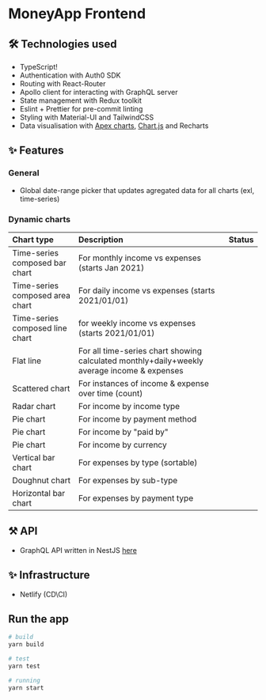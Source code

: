 # MoneyApp Frontend

## 🛠️ Technologies used

- TypeScript!
- Authentication with Auth0 SDK
- Routing with React-Router
- Apollo client for interacting with GraphQL server
- State management with Redux toolkit
- Eslint + Prettier for  pre-commit linting
- Styling with Material-UI and TailwindCSS
- Data visualisation with [Apex charts](https://apexcharts.com/docs/react-charts/), [Chart.js](https://react-chartjs-2.netlify.app/examples) and Recharts

## ✨ Features
### General
- Global date-range picker that updates agregated data for all charts (exl, time-series)

### Dynamic charts
| Chart type | Description | Status |
| :--- | :---- | :--- |
| Time-series composed bar chart | For monthly income vs expenses (starts Jan 2021)|
| Time-series composed area chart   | For daily income vs expenses (starts 2021/01/01) |
| Time-series composed line chart  | for weekly income vs expenses (starts 2021/01/01) |
| Flat line | For all time-series chart showing calculated monthly+daily+weekly average income & expenses|
| Scattered chart | For instances of income & expense over time (count) |
| Radar chart | For income by income type |
| Pie chart | For income by payment method |
| Pie chart | For income by "paid by" |
| Pie chart | For income by currency |
| Vertical bar chart | For expenses by type (sortable) |
| Doughnut chart | For expenses by sub-type |
| Horizontal bar chart | For expenses by payment type |

## ⚒️ API
- GraphQL API written in NestJS [here](https://github.com/Mingyang-Li/moneyapp-api)

## ✨ Infrastructure
- Netlify (CD\CI)

## Run the app
```bash
# build
yarn build

# test
yarn test

# running
yarn start
```
